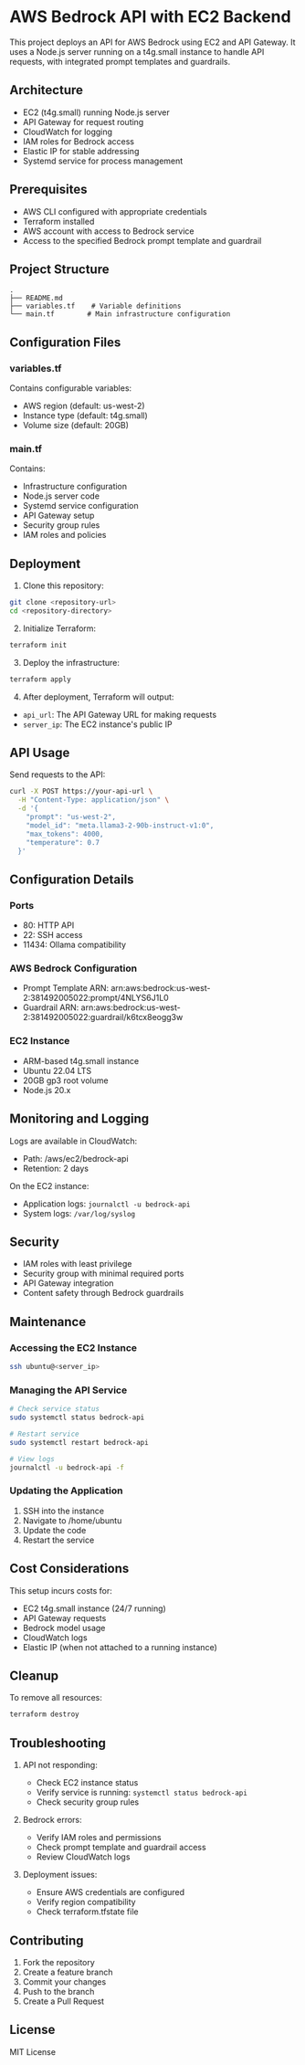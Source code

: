 # AWS Bedrock API with EC2 Backend

This project deploys an API for AWS Bedrock using EC2 and API Gateway. It uses a Node.js server running on a t4g.small instance to handle API requests, with integrated prompt templates and guardrails.

## Architecture

- EC2 (t4g.small) running Node.js server
- API Gateway for request routing
- CloudWatch for logging
- IAM roles for Bedrock access
- Elastic IP for stable addressing
- Systemd service for process management

## Prerequisites

- AWS CLI configured with appropriate credentials
- Terraform installed
- AWS account with access to Bedrock service
- Access to the specified Bedrock prompt template and guardrail

## Project Structure

```
.
├── README.md
├── variables.tf    # Variable definitions
└── main.tf        # Main infrastructure configuration
```

## Configuration Files

### variables.tf
Contains configurable variables:
- AWS region (default: us-west-2)
- Instance type (default: t4g.small)
- Volume size (default: 20GB)

### main.tf
Contains:
- Infrastructure configuration
- Node.js server code
- Systemd service configuration
- API Gateway setup
- Security group rules
- IAM roles and policies

## Deployment

1. Clone this repository:
```bash
git clone <repository-url>
cd <repository-directory>
```

2. Initialize Terraform:
```bash
terraform init
```

3. Deploy the infrastructure:
```bash
terraform apply
```

4. After deployment, Terraform will output:
- `api_url`: The API Gateway URL for making requests
- `server_ip`: The EC2 instance's public IP

## API Usage

Send requests to the API:
```bash
curl -X POST https://your-api-url \
  -H "Content-Type: application/json" \
  -d '{
    "prompt": "us-west-2",
    "model_id": "meta.llama3-2-90b-instruct-v1:0",
    "max_tokens": 4000,
    "temperature": 0.7
  }'
```

## Configuration Details

### Ports
- 80: HTTP API
- 22: SSH access
- 11434: Ollama compatibility

### AWS Bedrock Configuration
- Prompt Template ARN: arn:aws:bedrock:us-west-2:381492005022:prompt/4NLYS6J1L0
- Guardrail ARN: arn:aws:bedrock:us-west-2:381492005022:guardrail/k6tcx8eogg3w

### EC2 Instance
- ARM-based t4g.small instance
- Ubuntu 22.04 LTS
- 20GB gp3 root volume
- Node.js 20.x

## Monitoring and Logging

Logs are available in CloudWatch:
- Path: /aws/ec2/bedrock-api
- Retention: 2 days

On the EC2 instance:
- Application logs: `journalctl -u bedrock-api`
- System logs: `/var/log/syslog`

## Security

- IAM roles with least privilege
- Security group with minimal required ports
- API Gateway integration
- Content safety through Bedrock guardrails

## Maintenance

### Accessing the EC2 Instance
```bash
ssh ubuntu@<server_ip>
```

### Managing the API Service
```bash
# Check service status
sudo systemctl status bedrock-api

# Restart service
sudo systemctl restart bedrock-api

# View logs
journalctl -u bedrock-api -f
```

### Updating the Application
1. SSH into the instance
2. Navigate to /home/ubuntu
3. Update the code
4. Restart the service

## Cost Considerations

This setup incurs costs for:
- EC2 t4g.small instance (24/7 running)
- API Gateway requests
- Bedrock model usage
- CloudWatch logs
- Elastic IP (when not attached to a running instance)

## Cleanup

To remove all resources:
```bash
terraform destroy
```

## Troubleshooting

1. API not responding:
   - Check EC2 instance status
   - Verify service is running: `systemctl status bedrock-api`
   - Check security group rules

2. Bedrock errors:
   - Verify IAM roles and permissions
   - Check prompt template and guardrail access
   - Review CloudWatch logs

3. Deployment issues:
   - Ensure AWS credentials are configured
   - Verify region compatibility
   - Check terraform.tfstate file

## Contributing

1. Fork the repository
2. Create a feature branch
3. Commit your changes
4. Push to the branch
5. Create a Pull Request

## License

MIT License